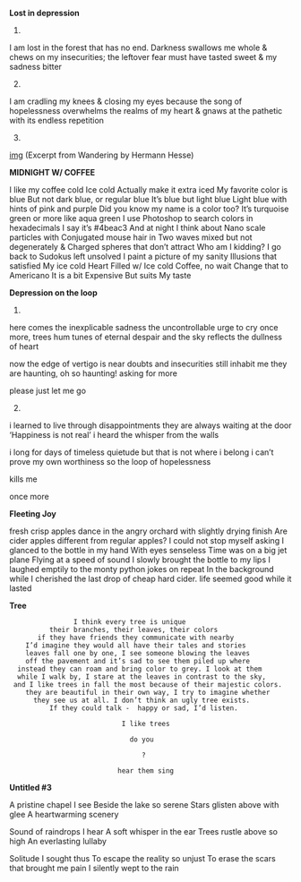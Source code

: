 **Lost in depression**

1.

I am lost in the forest
that has no end.
Darkness swallows me whole &
chews on my insecurities;
the leftover fear must have tasted
sweet &
my sadness bitter

2.

I am cradling my knees &
closing my eyes because
the song of hopelessness
overwhelms the realms of my heart &
gnaws at the pathetic
with its endless repetition

3.

[img](/images/IMG_2303.JPG)
(Excerpt from Wandering by Hermann Hesse)



**MIDNIGHT W/ COFFEE**


I like my coffee cold
Ice cold
Actually make it extra iced
My favorite color is blue
But not dark blue, or regular blue
It’s blue but light blue
Light blue with hints of pink and purple
Did you know my name is a color too?
It’s turquoise green or more like aqua green
I use Photoshop to search colors in hexadecimals
I say it’s #4beac3
And at night I think about
Nano scale particles with
Conjugated mouse hair in
Two waves mixed but not degenerately &
Charged spheres that don’t attract
Who am I kidding?
I go back to
Sudokus left unsolved
I paint a picture of my sanity
Illusions that satisfied
My ice cold
Heart
Filled w/
Ice cold
Coffee, no wait
Change that to
Americano
It is a bit
Expensive
But suits
My taste

**Depression on the loop**


1.
here comes the inexplicable sadness
the uncontrollable urge to cry
once more, trees hum tunes of eternal despair
and the sky reflects the dullness of heart

now the edge of vertigo is near
doubts and insecurities still inhabit me
they are haunting, oh so haunting!
asking for more

please
just
let me go

2.
i learned to live through disappointments
they are always waiting at the door
‘Happiness is not real’
i heard the whisper from the walls

i long for days of timeless quietude
but that is not where i belong
i can’t prove my own worthiness
so the loop of hopelessness

kills me

once more


**Fleeting Joy**


fresh crisp apples dance
in the angry orchard
with slightly drying finish
Are cider apples different
from regular apples?
I could not stop myself asking
I glanced to
the bottle in my hand
With eyes senseless
Time was on a big jet plane
Flying at a speed of sound
I slowly brought the bottle to my lips
I laughed emptily to the
monty python jokes
on repeat
In the background
while I cherished the last
drop of cheap hard cider.
life seemed good
while it lasted

**Tree**
  
 
                    I think every tree is unique
              their branches, their leaves, their colors
           if they have friends they communicate with nearby
        I’d imagine they would all have their tales and stories
        leaves fall one by one, I see someone blowing the leaves
        off the pavement and it’s sad to see them piled up where
      instead they can roam and bring color to grey. I look at them 
      while I walk by, I stare at the leaves in contrast to the sky,
     and I like trees in fall the most because of their majestic colors.
        they are beautiful in their own way, I try to imagine whether
          they see us at all. I don’t think an ugly tree exists.
              If they could talk -  happy or sad, I’d listen.
                                
                                I like trees
                                  
                                  do you
                                     
                                     ?
 
                               hear them sing
                              
   
**Untitled #3** 


A pristine chapel I see
Beside the lake so serene
Stars glisten above with glee
A heartwarming scenery 

Sound of raindrops I hear
A soft whisper in the ear
Trees rustle above so high
An everlasting lullaby

Solitude I sought thus
To escape the reality so unjust
To erase the scars that brought me pain
I silently wept to the rain



